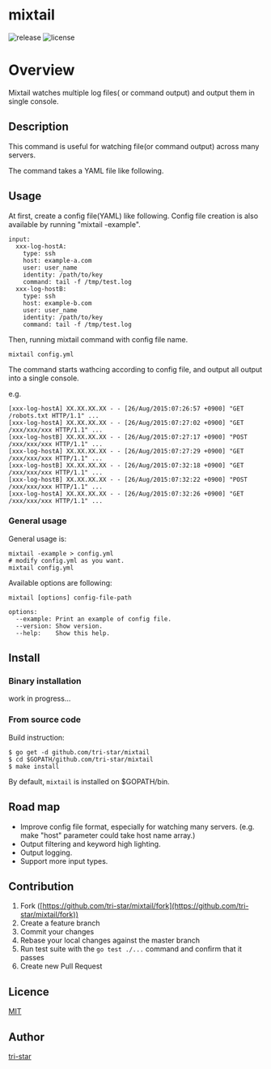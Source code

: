 mixtail
===================================

![release](http://img.shields.io/github/release/tri-star/mixtail.svg?style=flat-square)
![license](http://img.shields.io/badge/license-MIT-blue.svg?style=flat-square)

# Overview
Mixtail watches multiple log files( or command output) and output them in single console.

## Description
This command is useful for watching file(or command output) across many servers.

The command takes a YAML file like following. 

## Usage
At first, create a config file(YAML) like following.
Config file creation is also available by running "mixtail -example".

```
input:
  xxx-log-hostA:
    type: ssh
    host: example-a.com
    user: user_name
    identity: /path/to/key
    command: tail -f /tmp/test.log
  xxx-log-hostB:
    type: ssh
    host: example-b.com
    user: user_name
    identity: /path/to/key
    command: tail -f /tmp/test.log
```

Then, running mixtail command with config file name.

```
mixtail config.yml
```

The command starts wathcing according to config file,
and output all output into a single console.

e.g.

```
[xxx-log-hostA] XX.XX.XX.XX - - [26/Aug/2015:07:26:57 +0900] "GET /robots.txt HTTP/1.1" ...
[xxx-log-hostA] XX.XX.XX.XX - - [26/Aug/2015:07:27:02 +0900] "GET /xxx/xxx/xxx HTTP/1.1" ...
[xxx-log-hostB] XX.XX.XX.XX - - [26/Aug/2015:07:27:17 +0900] "POST /xxx/xxx/xxx HTTP/1.1" ...
[xxx-log-hostA] XX.XX.XX.XX - - [26/Aug/2015:07:27:29 +0900] "GET /xxx/xxx/xxx HTTP/1.1" ...
[xxx-log-hostB] XX.XX.XX.XX - - [26/Aug/2015:07:32:18 +0900] "GET /xxx/xxx/xxx HTTP/1.1" ...
[xxx-log-hostB] XX.XX.XX.XX - - [26/Aug/2015:07:32:22 +0900] "POST /xxx/xxx/xxx HTTP/1.1" ...
[xxx-log-hostA] XX.XX.XX.XX - - [26/Aug/2015:07:32:26 +0900] "GET /xxx/xxx/xxx HTTP/1.1" ...
```


### General usage
General usage is:

```
mixtail -example > config.yml
# modify config.yml as you want.
mixtail config.yml
```

Available options are following:

```
mixtail [options] config-file-path

options:
  --example: Print an example of config file.
  --version: Show version.
  --help:    Show this help.
```
 
## Install

### Binary installation

work in progress...


### From source code

Build instruction: 

```
$ go get -d github.com/tri-star/mixtail
$ cd $GOPATH/github.com/tri-star/mixtail
$ make install
```

By default, `mixtail` is installed on $GOPATH/bin.


## Road map

* Improve config file format, especially for watching many servers. 
  (e.g. make "host" parameter could take host name array.)
* Output filtering and keyword high lighting.
* Output logging.
* Support more input types.

## Contribution

1. Fork ([https://github.com/tri-star/mixtail/fork](https://github.com/tri-star/mixtail/fork))
2. Create a feature branch
3. Commit your changes
4. Rebase your local changes against the master branch
5. Run test suite with the `go test ./...` command and confirm that it passes
6. Create new Pull Request

## Licence

[MIT](https://github.com/tri-star/mixtail/blob/master/LICENSE)

## Author

[tri-star](https://github.com/tri-star)
